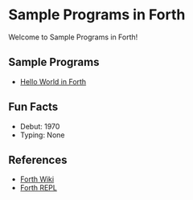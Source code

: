 # Sample Programs in Forth

Welcome to Sample Programs in Forth!

## Sample Programs

- [Hello World in Forth](https://github.com/jrg94/sample-programs/issues/95)

## Fun Facts

- Debut: 1970
- Typing: None

## References

- [Forth Wiki](https://en.wikipedia.org/wiki/Forth_(programming_language))
- [Forth REPL](https://repl.it/languages/forth)
